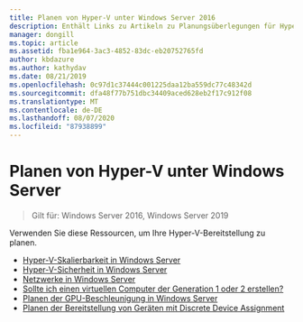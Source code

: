```yaml
---
title: Planen von Hyper-V unter Windows Server 2016
description: Enthält Links zu Artikeln zu Planungsüberlegungen für Hyper-V.
manager: dongill
ms.topic: article
ms.assetid: fba1e964-3ac3-4852-83dc-eb20752765fd
author: kbdazure
ms.author: kathydav
ms.date: 08/21/2019
ms.openlocfilehash: 0c97d1c37444c001225daa12ba559dc77c48342d
ms.sourcegitcommit: dfa48f77b751dbc34409aced628eb2f17c912f08
ms.translationtype: MT
ms.contentlocale: de-DE
ms.lasthandoff: 08/07/2020
ms.locfileid: "87938899"
---
```

# <a name="plan-for-hyper-v-on-windows-server"></a>Planen von Hyper-V unter Windows Server

>Gilt für: Windows Server 2016, Windows Server 2019

Verwenden Sie diese Ressourcen, um Ihre Hyper-V-Bereitstellung zu planen.

- [Hyper-V-Skalierbarkeit in Windows Server](plan-hyper-v-scalability-in-windows-server.md)
- [Hyper-V-Sicherheit in Windows Server](plan-hyper-v-security-in-windows-server.md)
- [Netzwerke in Windows Server](plan-hyper-v-networking-in-windows-server.md)
- [Sollte ich einen virtuellen Computer der Generation 1 oder 2 erstellen?](Should-I-create-a-generation-1-or-2-virtual-machine-in-Hyper-V.md)
- [Planen der GPU-Beschleunigung in Windows Server](plan-for-gpu-acceleration-in-windows-server.md)
- [Planen der Bereitstellung von Geräten mit Discrete Device Assignment](plan-for-deploying-devices-using-discrete-device-assignment.md)
